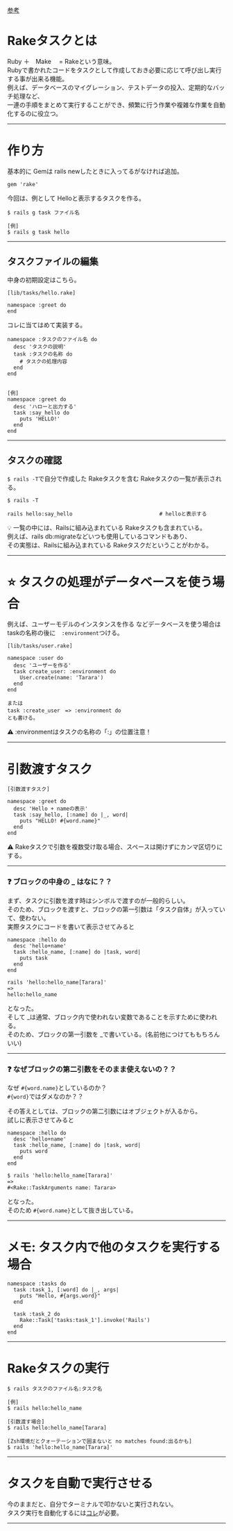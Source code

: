 [参考](https://autovice.jp/articles/177)

# Rakeタスクとは
Ruby ＋　Make　 = Rakeという意味。    
Rubyで書かれたコードをタスクとして作成しておき必要に応じて呼び出し実行する事が出来る機能。  
例えば、データベースのマイグレーション、テストデータの投入、定期的なバッチ処理など、    
一連の手順をまとめて実行することができ、頻繁に行う作業や複雑な作業を自動化するのに役立つ。
***

# 作り方
基本的に Gemは rails newしたときに入ってるがなければ追加。
~~~
gem 'rake'
~~~

今回は、例として Helloと表示するタスクを作る。
~~~
$ rails g task ファイル名

[例]
$ rails g task hello
~~~
***

## タスクファイルの編集
中身の初期設定はこちら。
~~~
[lib/tasks/hello.rake]

namespace :greet do
end
~~~

コレに当てはめて実装する。
~~~
namespace :タスクのファイル名 do
  desc 'タスクの説明'
  task :タスクの名称 do
    # タスクの処理内容
  end
end


[例]
namespace :greet do
  desc 'ハローと出力する'
  task :say_hello do
    puts 'HELLO!'
  end
end
~~~
***

## タスクの確認
`$ rails -T`で自分で作成した Rakeタスクを含む Rakeタスクの一覧が表示される。
~~~
$ rails -T

rails hello:say_hello                            # helloと表示する
~~~
💡 一覧の中には、Railsに組み込まれている Rakeタスクも含まれている。  
例えば、rails db:migrateなどいつも使用しているコマンドもあり、    
その実態は、Railsに組み込まれている Rakeタスクだということがわかる。  
***

# ⭐️ タスクの処理がデータベースを使う場合
例えば、ユーザーモデルのインスタンスを作る などデータベースを使う場合は
taskの名称の後に　`:environment`つける。
~~~
[lib/tasks/user.rake]

namespace :user do
  desc 'ユーザーを作る'
  task create_user: :environment do
    User.create(name: 'Tarara')
  end
end

または
task :create_user　=> :environment do
とも書ける。
~~~
⚠️ :environmentはタスクの名称の「:」の位置注意！
***

# 引数渡すタスク
~~~
[引数渡すタスク]

namespace :greet do
  desc 'Hello + nameの表示'
  task :say_hello, [:name] do |_, word|
    puts "HELLO! #{word.name}"
  end
end
~~~
⚠️ Rakeタスクで引数を複数受け取る場合、スペースは開けずにカンマ区切りにする。    
***

### ❓ ブロックの中身の _ はなに？？
まず、タスクに引数を渡す時はシンボルで渡すのが一般的らしい。  
そのため、ブロックを渡すと、ブロックの第一引数は「タスク自体」が入っていて、使わない。  
実際タスクにコードを書いて表示させてみると  
~~~
namespace :hello do
  desc 'hello+name'
  task :hello_name, [:name] do |task, word|
    puts task
  end
end

rails 'hello:hello_name[Tarara]'
=>
hello:hello_name
~~~
となった。  
そして _は通常、ブロック内で使われない変数であることを示すために使われる。  
そのため、ブロックの第一引数を _で書いている。(名前他につけてももちろんいい)  
***

### ❓ なぜブロックの第二引数をそのまま使えないの？？
なぜ `#{word.name}`としているのか？  
`#{word}`ではダメなのか？？  
  
その答えとしては、ブロックの第二引数にはオブジェクトが入るから。  
試しに表示させてみると
~~~
namespace :hello do
  desc 'hello+name'
  task :hello_name, [:name] do |task, word|
    puts word
  end
end

$ rails 'hello:hello_name[Tarara]'
=>
#<Rake::TaskArguments name: Tarara>
~~~
となった。  
そのため `#{word.name}`として抜き出している。
***

# メモ: タスク内で他のタスクを実行する場合
~~~
namespace :tasks do
  task :task_1, [:word] do |_, args|
    puts "Hello, #{args.word}"
  end

  task :task_2 do
    Rake::Task['tasks:task_1'].invoke('Rails')
  end
end
~~~
***

# Rakeタスクの実行
~~~
$ rails タスクのファイル名:タスク名

[例]
$ rails hello:hello_name

[引数渡す場合]
$ rails hello:hello_name[Tarara]

[Zsh環境だとクォーテーションで囲まないと no matches found:出るかも]
$ rails 'hello:hello_name[Tarara]'
~~~
***

# タスクを自動で実行させる
今のままだと、自分でターミナルで叩かないと実行されない。  
タスク実行を自動化するには[コレ](https://github.com/Tarara33/TIL/blob/main/Rails/Gem/whenever.md)が必要。
***
